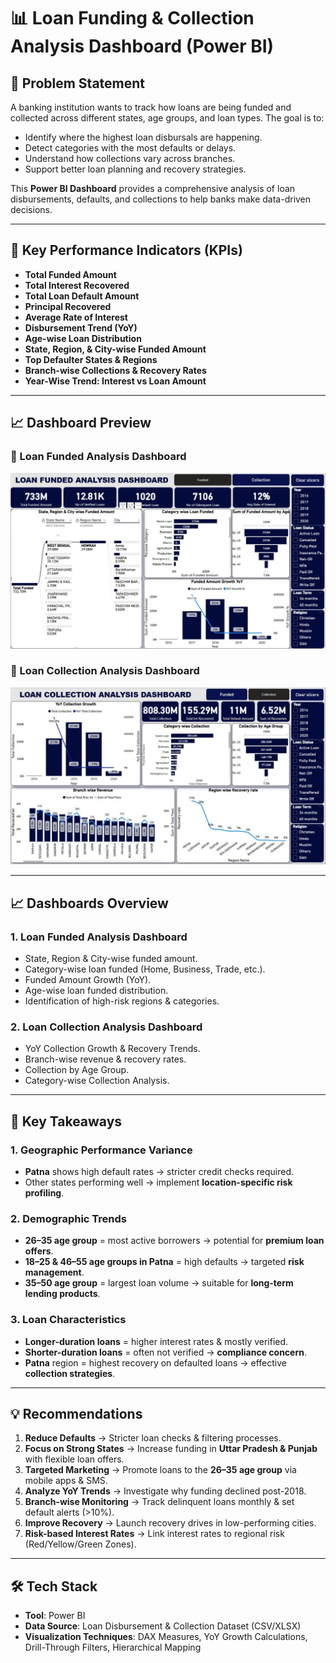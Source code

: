 # 📊 Loan Funding & Collection Analysis Dashboard (Power BI)

## 📝 Problem Statement
A banking institution wants to track how loans are being funded and collected across different states, age groups, and loan types. The goal is to:
- Identify where the highest loan disbursals are happening.
- Detect categories with the most defaults or delays.
- Understand how collections vary across branches.
- Support better loan planning and recovery strategies.

This **Power BI Dashboard** provides a comprehensive analysis of loan disbursements, defaults, and collections to help banks make data-driven decisions.

---

## 🚀 Key Performance Indicators (KPIs)
- **Total Funded Amount**  
- **Total Interest Recovered**  
- **Total Loan Default Amount**  
- **Principal Recovered**  
- **Average Rate of Interest**  
- **Disbursement Trend (YoY)**  
- **Age-wise Loan Distribution**  
- **State, Region, & City-wise Funded Amount**  
- **Top Defaulter States & Regions**  
- **Branch-wise Collections & Recovery Rates**  
- **Year-Wise Trend: Interest vs Loan Amount**

---

## 📈 Dashboard Preview

### 🔹 Loan Funded Analysis Dashboard
![Loan Funded Dashboard](loan_funded_dashboard.jpeg)

### 🔹 Loan Collection Analysis Dashboard
![Loan Collection Dashboard](loan_collection_dashboard.jpeg)

---

## 📈 Dashboards Overview
### **1. Loan Funded Analysis Dashboard**
- State, Region & City-wise funded amount.
- Category-wise loan funded (Home, Business, Trade, etc.).
- Funded Amount Growth (YoY).
- Age-wise loan funded distribution.
- Identification of high-risk regions & categories.

### **2. Loan Collection Analysis Dashboard**
- YoY Collection Growth & Recovery Trends.
- Branch-wise revenue & recovery rates.
- Collection by Age Group.
- Category-wise Collection Analysis.

---

## 🔑 Key Takeaways
### **1. Geographic Performance Variance**
- **Patna** shows high default rates → stricter credit checks required.
- Other states performing well → implement **location-specific risk profiling**.

### **2. Demographic Trends**
- **26–35 age group** = most active borrowers → potential for **premium loan offers**.
- **18–25 & 46–55 age groups in Patna** = high defaults → targeted **risk management**.
- **35–50 age group** = largest loan volume → suitable for **long-term lending products**.

### **3. Loan Characteristics**
- **Longer-duration loans** = higher interest rates & mostly verified.
- **Shorter-duration loans** = often not verified → **compliance concern**.
- **Patna** region = highest recovery on defaulted loans → effective **collection strategies**.

---

## 💡 Recommendations
1. **Reduce Defaults** → Stricter loan checks & filtering processes.  
2. **Focus on Strong States** → Increase funding in **Uttar Pradesh & Punjab** with flexible loan offers.  
3. **Targeted Marketing** → Promote loans to the **26–35 age group** via mobile apps & SMS.  
4. **Analyze YoY Trends** → Investigate why funding declined post-2018.  
5. **Branch-wise Monitoring** → Track delinquent loans monthly & set default alerts (>10%).  
6. **Improve Recovery** → Launch recovery drives in low-performing cities.  
7. **Risk-based Interest Rates** → Link interest rates to regional risk (Red/Yellow/Green Zones).

---

## 🛠️ Tech Stack
- **Tool**: Power BI  
- **Data Source**: Loan Disbursement & Collection Dataset (CSV/XLSX)  
- **Visualization Techniques**: DAX Measures, YoY Growth Calculations, Drill-Through Filters, Hierarchical Mapping  



